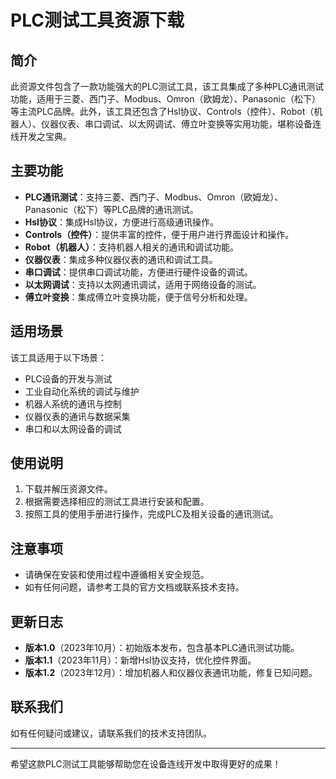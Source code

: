 # PLC测试工具资源下载

## 简介
此资源文件包含了一款功能强大的PLC测试工具，该工具集成了多种PLC通讯测试功能，适用于三菱、西门子、Modbus、Omron（欧姆龙）、Panasonic（松下）等主流PLC品牌。此外，该工具还包含了Hsl协议、Controls（控件）、Robot（机器人）、仪器仪表、串口调试、以太网调试、傅立叶变换等实用功能，堪称设备连线开发之宝典。

## 主要功能
- **PLC通讯测试**：支持三菱、西门子、Modbus、Omron（欧姆龙）、Panasonic（松下）等PLC品牌的通讯测试。
- **Hsl协议**：集成Hsl协议，方便进行高级通讯操作。
- **Controls（控件）**：提供丰富的控件，便于用户进行界面设计和操作。
- **Robot（机器人）**：支持机器人相关的通讯和调试功能。
- **仪器仪表**：集成多种仪器仪表的通讯和调试工具。
- **串口调试**：提供串口调试功能，方便进行硬件设备的调试。
- **以太网调试**：支持以太网通讯调试，适用于网络设备的测试。
- **傅立叶变换**：集成傅立叶变换功能，便于信号分析和处理。

## 适用场景
该工具适用于以下场景：
- PLC设备的开发与测试
- 工业自动化系统的调试与维护
- 机器人系统的通讯与控制
- 仪器仪表的通讯与数据采集
- 串口和以太网设备的调试

## 使用说明
1. 下载并解压资源文件。
2. 根据需要选择相应的测试工具进行安装和配置。
3. 按照工具的使用手册进行操作，完成PLC及相关设备的通讯测试。

## 注意事项
- 请确保在安装和使用过程中遵循相关安全规范。
- 如有任何问题，请参考工具的官方文档或联系技术支持。

## 更新日志
- **版本1.0**（2023年10月）：初始版本发布，包含基本PLC通讯测试功能。
- **版本1.1**（2023年11月）：新增Hsl协议支持，优化控件界面。
- **版本1.2**（2023年12月）：增加机器人和仪器仪表通讯功能，修复已知问题。

## 联系我们
如有任何疑问或建议，请联系我们的技术支持团队。

---

希望这款PLC测试工具能够帮助您在设备连线开发中取得更好的成果！
